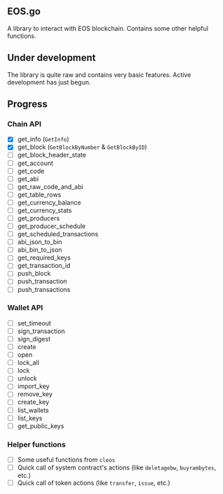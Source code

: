 ## EOS.go

A library to interact with EOS blockchain. Contains some other helpful functions.

## Under development

The library is quite raw and contains very basic features. Active development has just begun.

## Progress

### Chain API

- [x] get_info (`GetInfo`)
- [x] get_block (`GetBlockByNumber` & `GetBlockByID`)
- [ ] get_block_header_state
- [ ] get_account
- [ ] get_code
- [ ] get_abi
- [ ] get_raw_code_and_abi
- [ ] get_table_rows
- [ ] get_currency_balance
- [ ] get_currency_stats
- [ ] get_producers
- [ ] get_producer_schedule
- [ ] get_scheduled_transactions
- [ ] abi_json_to_bin
- [ ] abi_bin_to_json
- [ ] get_required_keys
- [ ] get_transaction_id
- [ ] push_block
- [ ] push_transaction
- [ ] push_transactions

### Wallet API

- [ ] set_timeout
- [ ] sign_transaction
- [ ] sign_digest
- [ ] create
- [ ] open
- [ ] lock_all
- [ ] lock
- [ ] unlock
- [ ] import_key
- [ ] remove_key
- [ ] create_key
- [ ] list_wallets
- [ ] list_keys
- [ ] get_public_keys

### Helper functions

- [ ] Some useful functions from `cleos`
- [ ] Quick call of system contract's actions (like `deletagebw`, `buyrambytes`, etc.)
- [ ] Quick call of token actions (like `transfer`, `issue`, etc.)